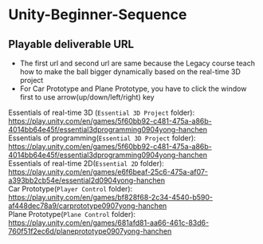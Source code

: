 # Unity-Beginner-Sequence

## Playable deliverable URL
- The first url and second url are same because the Legacy course teach how to make the ball bigger dynamically based on the real-time 3D project
- For Car Prototype and Plane Prototype, you have to click the window first to use arrow(up/down/left/right) key

Essentials of real-time 3D (`Essential 3D Project` folder):   
https://play.unity.com/en/games/5f60bb92-c481-475a-a86b-4014bb64e45f/essential3dprogramming0904yong-hanchen  
Essentials of programming(`Essential 3D Project` folder):  
https://play.unity.com/en/games/5f60bb92-c481-475a-a86b-4014bb64e45f/essential3dprogramming0904yong-hanchen  
Essentials of real-time 2D(`Essential 2D` folder):  
https://play.unity.com/en/games/e6f6beaf-25c6-475a-af07-a393bb2cb54e/essential2d0904yong-hanchen  
Car Prototype(`Player Control` folder):  
https://play.unity.com/en/games/bf828f68-2c34-4540-b590-af448dec78a9/carprototype0907yong-hanchen  
Plane Prototype(`Plane Control` folder):  
https://play.unity.com/en/games/681afd81-aa66-461c-83d6-760f51f2ec6d/planeprototype0907yong-hanchen  
